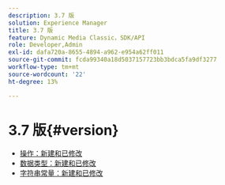 ```yaml
---
description: 3.7 版
solution: Experience Manager
title: 3.7 版
feature: Dynamic Media Classic，SDK/API
role: Developer,Admin
exl-id: dafa720a-8655-4894-a962-e954a62ff011
source-git-commit: fcda99340a18d5037157723bb3bdca5fa9df3277
workflow-type: tm+mt
source-wordcount: '22'
ht-degree: 13%

---
```


# 3.7 版{#version}

* [操作：新建和已修改](r-3-7-operations.md)
* [数据类型：新建和已修改](r-3-7-types.md)
* [字符串常量：新建和已修改](r-3-7-string-constants.md)
